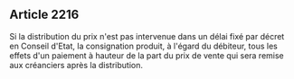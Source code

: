 Article 2216
----
Si la distribution du prix n'est pas intervenue dans un délai fixé par décret en
Conseil d'Etat, la consignation produit, à l'égard du débiteur, tous les effets
d'un paiement à hauteur de la part du prix de vente qui sera remise aux
créanciers après la distribution.
